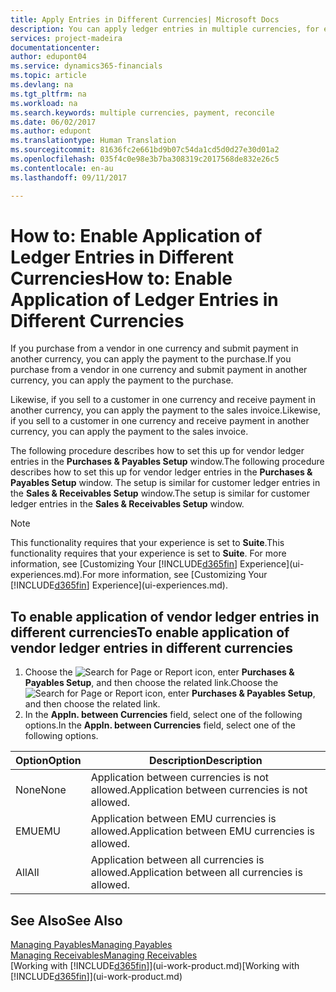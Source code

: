 ```yaml
---
title: Apply Entries in Different Currencies| Microsoft Docs
description: You can apply ledger entries in multiple currencies, for example, if you sell in one currency and receive payment in another.
services: project-madeira
documentationcenter: 
author: edupont04
ms.service: dynamics365-financials
ms.topic: article
ms.devlang: na
ms.tgt_pltfrm: na
ms.workload: na
ms.search.keywords: multiple currencies, payment, reconcile
ms.date: 06/02/2017
ms.author: edupont
ms.translationtype: Human Translation
ms.sourcegitcommit: 81636fc2e661bd9b07c54da1cd5d0d27e30d01a2
ms.openlocfilehash: 035f4c0e98e3b7ba308319c2017568de832e26c5
ms.contentlocale: en-au
ms.lasthandoff: 09/11/2017

---
```

# <a name="how-to-enable-application-of-ledger-entries-in-different-currencies"></a><span data-ttu-id="a69eb-103">How to: Enable Application of Ledger Entries in Different Currencies</span><span class="sxs-lookup"><span data-stu-id="a69eb-103">How to: Enable Application of Ledger Entries in Different Currencies</span></span>
<span data-ttu-id="a69eb-104">If you purchase from a vendor in one currency and submit payment in another currency, you can apply the payment to the purchase.</span><span class="sxs-lookup"><span data-stu-id="a69eb-104">If you purchase from a vendor in one currency and submit payment in another currency, you can apply the payment to the purchase.</span></span>

<span data-ttu-id="a69eb-105">Likewise, if you sell to a customer in one currency and receive payment in another currency, you can apply the payment to the sales invoice.</span><span class="sxs-lookup"><span data-stu-id="a69eb-105">Likewise, if you sell to a customer in one currency and receive payment in another currency, you can apply the payment to the sales invoice.</span></span>

<span data-ttu-id="a69eb-106">The following procedure describes how to set this up for vendor ledger entries in the **Purchases & Payables Setup** window.</span><span class="sxs-lookup"><span data-stu-id="a69eb-106">The following procedure describes how to set this up for vendor ledger entries in the **Purchases & Payables Setup** window.</span></span> <span data-ttu-id="a69eb-107">The setup is similar for customer ledger entries in the **Sales & Receivables Setup** window.</span><span class="sxs-lookup"><span data-stu-id="a69eb-107">The setup is similar for customer ledger entries in the **Sales & Receivables Setup** window.</span></span>

> [!NOTE]  
>   <span data-ttu-id="a69eb-108">This functionality requires that your experience is set to **Suite**.</span><span class="sxs-lookup"><span data-stu-id="a69eb-108">This functionality requires that your experience is set to **Suite**.</span></span> <span data-ttu-id="a69eb-109">For more information, see [Customizing Your [!INCLUDE[d365fin](includes/d365fin_md.md)] Experience](ui-experiences.md).</span><span class="sxs-lookup"><span data-stu-id="a69eb-109">For more information, see [Customizing Your [!INCLUDE[d365fin](includes/d365fin_md.md)] Experience](ui-experiences.md).</span></span>

## <a name="to-enable-application-of-vendor-ledger-entries-in-different-currencies"></a><span data-ttu-id="a69eb-110">To enable application of vendor ledger entries in different currencies</span><span class="sxs-lookup"><span data-stu-id="a69eb-110">To enable application of vendor ledger entries in different currencies</span></span>
1. <span data-ttu-id="a69eb-111">Choose the ![Search for Page or Report](media/ui-search/search_small.png "Search for Page or Report icon") icon, enter **Purchases & Payables Setup**, and then choose the related link.</span><span class="sxs-lookup"><span data-stu-id="a69eb-111">Choose the ![Search for Page or Report](media/ui-search/search_small.png "Search for Page or Report icon") icon, enter **Purchases & Payables Setup**, and then choose the related link.</span></span>
2. <span data-ttu-id="a69eb-112">In the **Appln. between Currencies** field, select one of the following options.</span><span class="sxs-lookup"><span data-stu-id="a69eb-112">In the **Appln. between Currencies** field, select one of the following options.</span></span>

| <span data-ttu-id="a69eb-113">Option</span><span class="sxs-lookup"><span data-stu-id="a69eb-113">Option</span></span> | <span data-ttu-id="a69eb-114">Description</span><span class="sxs-lookup"><span data-stu-id="a69eb-114">Description</span></span> |
| --- | --- |
| <span data-ttu-id="a69eb-115">None</span><span class="sxs-lookup"><span data-stu-id="a69eb-115">None</span></span> |<span data-ttu-id="a69eb-116">Application between currencies is not allowed.</span><span class="sxs-lookup"><span data-stu-id="a69eb-116">Application between currencies is not allowed.</span></span> |
| <span data-ttu-id="a69eb-117">EMU</span><span class="sxs-lookup"><span data-stu-id="a69eb-117">EMU</span></span> |<span data-ttu-id="a69eb-118">Application between EMU currencies is allowed.</span><span class="sxs-lookup"><span data-stu-id="a69eb-118">Application between EMU currencies is allowed.</span></span> |
| <span data-ttu-id="a69eb-119">All</span><span class="sxs-lookup"><span data-stu-id="a69eb-119">All</span></span> |<span data-ttu-id="a69eb-120">Application between all currencies is allowed.</span><span class="sxs-lookup"><span data-stu-id="a69eb-120">Application between all currencies is allowed.</span></span> |

## <a name="see-also"></a><span data-ttu-id="a69eb-121">See Also</span><span class="sxs-lookup"><span data-stu-id="a69eb-121">See Also</span></span>
[<span data-ttu-id="a69eb-122">Managing Payables</span><span class="sxs-lookup"><span data-stu-id="a69eb-122">Managing Payables</span></span>](payables-manage-payables.md)  
[<span data-ttu-id="a69eb-123">Managing Receivables</span><span class="sxs-lookup"><span data-stu-id="a69eb-123">Managing Receivables</span></span>](receivables-manage-receivables.md)  
<span data-ttu-id="a69eb-124">[Working with [!INCLUDE[d365fin](includes/d365fin_md.md)]](ui-work-product.md)</span><span class="sxs-lookup"><span data-stu-id="a69eb-124">[Working with [!INCLUDE[d365fin](includes/d365fin_md.md)]](ui-work-product.md)</span></span>

